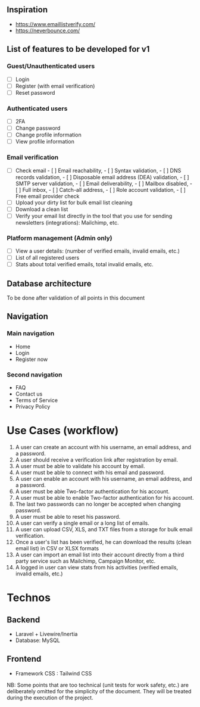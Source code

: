  ## Inspiration
 - https://www.emaillistverify.com/
 - https://neverbounce.com/

## List of features to be developed for v1
### Guest/Unauthenticated users
- [ ] Login
- [ ] Register (with email verification)
- [ ] Reset password

### Authenticated users
- [ ] 2FA
- [ ] Change password
- [ ] Change profile information
- [ ] View profile information

### Email verification
- [ ] Check email 
      - [ ] Email reachability, 
      - [ ] Syntax validation, 
      - [ ] DNS records validation, 
      - [ ] Disposable email address (DEA) validation, 
      - [ ] SMTP server validation, 
      - [ ] Email deliverability, 
      - [ ] Mailbox disabled, 
      - [ ] Full inbox, 
      - [ ] Catch-all address, 
      - [ ] Role account validation, 
      - [ ] Free email provider check
- [ ] Upload your dirty list for bulk email list cleaning
- [ ] Download a clean list
- [ ] Verify your email list directly in the tool that you use for sending newsletters (integrations): Mailchimp, etc.

### Platform management (Admin only)
- [ ] View a user details: (number of verified emails, invalid emails, etc.)
- [ ] List of all registered users
- [ ] Stats about total verified emails, total invalid emails, etc.

## Database architecture
To be done after validation of all points in this document

## Navigation

### Main navigation
- Home
- Login
- Register now

### Second navigation
- FAQ
- Contact us
- Terms of Service 
- Privacy Policy

# Use Cases (workflow)
1. A user can create an account with his username, an email address, and a password.
2. A user should receive a verification link after registration by email.
3. A user must be able to validate his account by email.
4. A user must be able to connect with his email and password.
5. A user can enable an account with his username, an email address, and a password.
6. A user must be able Two-factor authentication for his account.
7. A user must be able to enable Two-factor authentication for his account.
8. The last two passwords can no longer be accepted when changing password.
9. A user must be able to reset his password.
10. A user can verify a single email or a long list of emails.
11. A user can upload CSV, XLS, and TXT files from a storage for bulk email verification.
12. Once a user's list has been verified, he can download the results (clean email list) in CSV or XLSX formats
13. A user can import an email list into their account directly from a third party service such as Mailchimp, Campaign Monitor, etc.
14. A logged in user can view stats from his activities (verified emails, invalid emails, etc.)

# Technos

## Backend
- Laravel + Livewire/Inertia
- Database: MySQL

## Frontend
- Framework CSS : Tailwind CSS

NB: Some points that are too technical (unit tests for work safety, etc.) are deliberately omitted for the simplicity of the document. They will be treated during the execution of the project.
